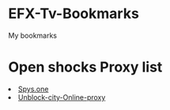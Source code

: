 # EFX-Tv-Bookmarks
My bookmarks

# Open shocks Proxy list

<li><a href="https://spys.one/free-proxy-list/GB/">Spys.one</a> </li>
<li><a href="https://sunblock-websites.com">Unblock-city-Online-proxy</a> </li>




